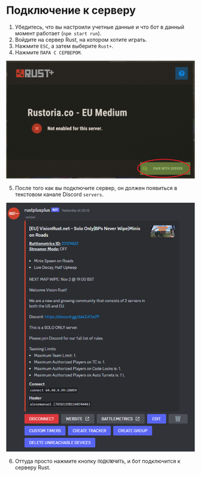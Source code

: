 # Подключение к серверу

1. Убедитесь, что вы настроили учетные данные и что бот в данный момент работает (`npm start run`).
2. Войдите на сервер Rust, на котором хотите играть.
3. Нажмите `ESC`, а затем выберите `Rust+`.
4. Нажмите `ПАРА С СЕРВЕРОМ`.

![Изображение подключения к серверу](../../images/bot_setup/pairing_server.png)

5. После того как вы подключите сервер, он должен появиться в текстовом канале Discord `servers`.

![Сервер в канале servers](../../images/channels/servers_channel.png)

6. Оттуда просто нажмите кнопку `ПОДКЛЮЧИТЬ`, и бот подключится к серверу Rust.
